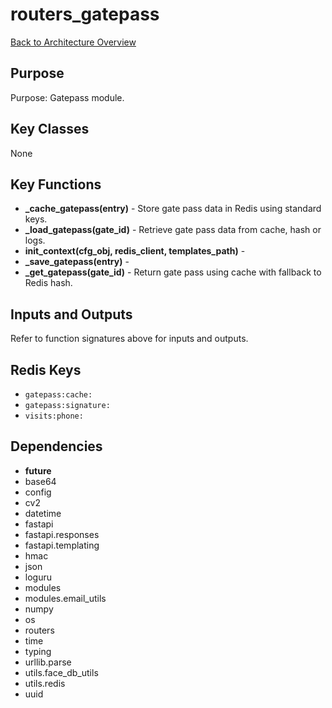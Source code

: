 # routers_gatepass
[Back to Architecture Overview](../README.md)

## Purpose
Purpose: Gatepass module.

## Key Classes
None

## Key Functions
- **_cache_gatepass(entry)** - Store gate pass data in Redis using standard keys.
- **_load_gatepass(gate_id)** - Retrieve gate pass data from cache, hash or logs.
- **init_context(cfg_obj, redis_client, templates_path)** - 
- **_save_gatepass(entry)** - 
- **_get_gatepass(gate_id)** - Return gate pass using cache with fallback to Redis hash.

## Inputs and Outputs
Refer to function signatures above for inputs and outputs.

## Redis Keys
- `gatepass:cache:`
- `gatepass:signature:`
- `visits:phone:`

## Dependencies
- __future__
- base64
- config
- cv2
- datetime
- fastapi
- fastapi.responses
- fastapi.templating
- hmac
- json
- loguru
- modules
- modules.email_utils
- numpy
- os
- routers
- time
- typing
- urllib.parse
- utils.face_db_utils
- utils.redis
- uuid
